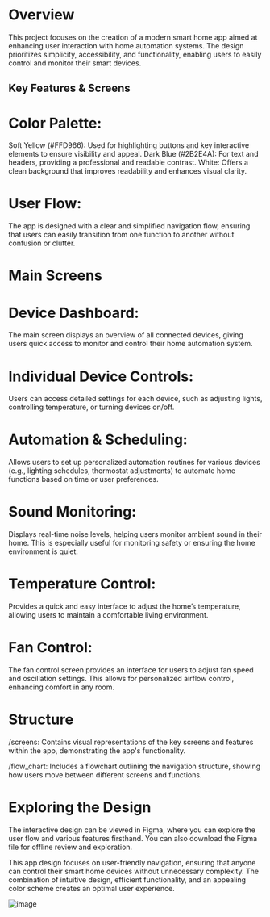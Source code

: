 # Overview
This project focuses on the creation of a modern smart home app aimed at enhancing user interaction with home automation systems. The design prioritizes simplicity, accessibility, and functionality, enabling users to easily control and monitor their smart devices.

## Key Features & Screens
# Color Palette:
Soft Yellow (#FFD966): Used for highlighting buttons and key interactive elements to ensure visibility and appeal.
Dark Blue (#2B2E4A): For text and headers, providing a professional and readable contrast.
White: Offers a clean background that improves readability and enhances visual clarity.

# User Flow:
The app is designed with a clear and simplified navigation flow, ensuring that users can easily transition from one function to another without confusion or clutter.

# Main Screens
# Device Dashboard:
The main screen displays an overview of all connected devices, giving users quick access to monitor and control their home automation system.

# Individual Device Controls:
Users can access detailed settings for each device, such as adjusting lights, controlling temperature, or turning devices on/off.

# Automation & Scheduling:
Allows users to set up personalized automation routines for various devices (e.g., lighting schedules, thermostat adjustments) to automate home functions based on time or user preferences.

# Sound Monitoring:
Displays real-time noise levels, helping users monitor ambient sound in their home. This is especially useful for monitoring safety or ensuring the home environment is quiet.

# Temperature Control:
Provides a quick and easy interface to adjust the home’s temperature, allowing users to maintain a comfortable living environment.

# Fan Control:
The fan control screen provides an interface for users to adjust fan speed and oscillation settings. This allows for personalized airflow control, enhancing comfort in any room.

# Structure
/screens:
Contains visual representations of the key screens and features within the app, demonstrating the app's functionality.

/flow_chart:
Includes a flowchart outlining the navigation structure, showing how users move between different screens and functions.

# Exploring the Design
The interactive design can be viewed in Figma, where you can explore the user flow and various features firsthand. You can also download the Figma file for offline review and exploration.

This app design focuses on user-friendly navigation, ensuring that anyone can control their smart home devices without unnecessary complexity. The combination of intuitive design, efficient functionality, and an appealing color scheme creates an optimal user experience.

![image](https://github.com/user-attachments/assets/cc37360e-72be-48bd-85f8-44efe02a2b21)
